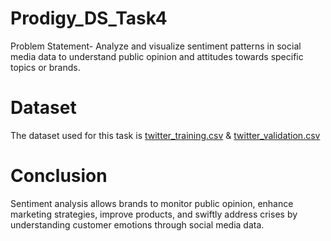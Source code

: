 # Prodigy_DS_Task4
Problem Statement- Analyze and visualize sentiment patterns in social media data to understand public opinion and attitudes towards specific topics or brands.

# Dataset
The dataset used for this task is [twitter_training.csv](https://github.com/justinmadhri/Prodigy_DS_Task4/blob/51e0c5ed12103da996d72422f3ed5a011e18c698/twitter_training.csv) & [twitter_validation.csv](https://github.com/justinmadhri/Prodigy_DS_Task4/blob/b3da75c9011552064993e879466841fae030ee8f/twitter_validation.csv)

# Conclusion
Sentiment analysis allows brands to monitor public opinion, enhance marketing strategies, improve products, and swiftly address crises by understanding customer emotions through social media data.
